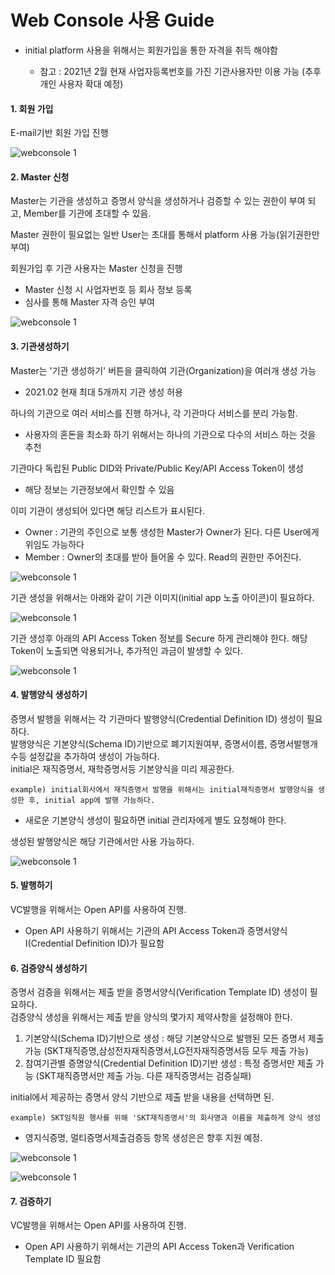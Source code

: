 # Web Console 사용 Guide

* initial platform 사용을 위해서는 회원가입을 통한 자격을 취득 해야함 

    * 참고 : 2021년 2월 현재 사업자등록번호를 가진 기관사용자만 이용 가능 (추후 개인 사용자 확대 예정)  


#### 1. 회원 가입

E-mail기반 회원 가입 진행
  
![webconsole 1](img/web_console_signup.png)




#### 2. Master 신청
Master는 기관을 생성하고 증명서 양식을 생성하거나 검증할 수 있는 권한이 부여 되고, Member를 기관에 초대할 수 있음. 

Master 권한이 필요없는 일반 User는 초대를 통해서 platform 사용 가능(읽기권한만 부여)

회원가입 후 기관 사용자는 Master 신청을 진행
* Master 신청 시 사업자번호 등 회사 정보 등록
* 심사를 통해 Master 자격 승인 부여

![webconsole 1](img/web_console_master_application.png)



#### 3. 기관생성하기 
Master는 '기관 생성하기' 버튼을 클릭하여 기관(Organization)을 여러개 생성 가능

* 2021.02 현재 최대 5개까지 기관 생성 허용

하나의 기관으로 여러 서비스를 진행 하거나, 각 기관마다 서비스를 분리 가능함.

* 사용자의 혼돈을 최소화 하기 위해서는 하나의 기관으로 다수의 서비스 하는 것을 추천

기관마다 독립된 Public DID와 Private/Public Key/API Access Token이 생성

* 해당 정보는 기관정보에서 확인할 수 있음 

이미 기관이 생성되어 있다면 해당 리스트가 표시된다.

* Owner : 기관의 주인으로 보통 생성한 Master가 Owner가 된다. 다른 User에게 위임도 가능하다 
* Member : Owner의 초대를 받아 들어올 수 있다. Read의 권한만 주어진다. 

![webconsole 1](img/web_console_org.png)

기관 생성을 위해서는 아래와 같이 기관 이미지(initial app 노출 아이콘)이 필요하다.

![webconsole 1](img/web_console_org_create.png)

기관 생성후 아래의 API Access Token 정보를 Secure 하게 관리해야 한다. 
해당 Token이 노출되면 악용되거나, 추가적인 과금이 발생할 수 있다.

![webconsole 1](img/web_console_org_info.png)


#### 4. 발행양식 생성하기 

증명서 발행을 위해서는 각 기관마다 발행양식(Credential Definition ID) 생성이 필요하다.<br>
발행양식은 기본양식(Schema ID)기반으로 폐기지원여부, 증명서이름, 증명서발행개수등 설정값을 추가하여 생성이 가능하다.<br>
initial은 재직증명서, 재학증명서등 기본양식을 미리 제공한다.<br>

    example) initial회사에서 재직증명서 발행을 위해서는 initial재직증명서 발행양식을 생성한 후, initial app에 발행 가능하다.  

* 새로운 기본양식 생성이 필요하면 initial 관리자에게 별도 요청해야 한다.

생성된 발행양식은 해당 기관에서만 사용 가능하다.
 
![webconsole 1](img/web_console_issue.png)
 
 
 
#### 5. 발행하기 

VC발행을 위해서는 Open API를 사용하여 진행.

* Open API 사용하기 위해서는 기관의 API Access Token과 증명서양식I(Credential Definition ID)가 필요함

#### 6. 검증양식 생성하기 

증명서 검증을 위해서는 제출 받을 증명서양식(Verification Template ID) 생성이 필요하다.<br>
검증양식 생성을 위해서는 제출 받을 양식의 몇가지 제약사항을 설정해야 한다. 

1. 기본양식(Schema ID)기반으로 생성 : 해당 기본양식으로 발행된 모든 증명서 제출 가능 (SKT재직증명,삼성전자재직증명서,LG전자재직증명서등 모두 제출 가능)
2. 참여기관별 증명양식(Credential Definition ID)기반 생성  : 특정 증명서만 제출 가능 (SKT재직증명서만 제출 가능. 다른 재직증명서는 검증실패)

initial에서 제공하는 증명서 양식 기반으로 제출 받을 내용을 선택하면 된.<br>

    example) SKT임직원 행사를 위해 'SKT재직증명서'의 회사명과 이름을 제출하게 양식 생성 

* 영지식증명, 멀티증명서제출검증등 항목 생성은은 향후 지원 예정.


 
![webconsole 1](img/web_console_verify_template.png)


![webconsole 1](img/web_console_verify_2.png)


#### 7. 검증하기 

VC발행을 위해서는 Open API를 사용하여 진행.

* Open API 사용하기 위해서는 기관의 API Access Token과 Verification Template ID 필요함
